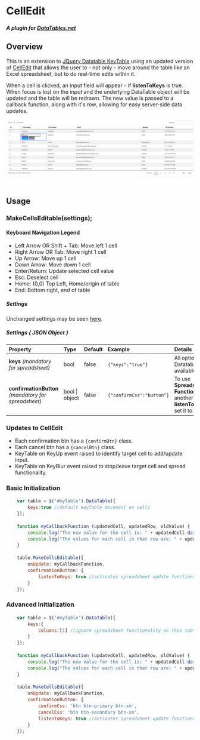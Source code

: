 ﻿# CellEdit
##### A plugin for [DataTables.net](https://datatables.net) 
## Overview
This is an extension to [JQuery Datatable KeyTable](https://datatables.net/extensions/keytable/) using an updated version of [CellEdit](https://github.com/ejbeaty/CellEdit) that allows the user to - not only - move around the table like an Excel spreadsheet, but to do real-time edits within it.

When a cell is clicked, an input field will appear - if **listenToKeys** is true. When focus is lost on the input and the underlying DataTable object will be updated and the table will be redrawn. The new value is passed to a callback function, along with it's row, allowing for easy server-side data updates. 

![Example image](Sample-Spreadsheet.png "Example")

## Usage
### MakeCellsEditable(settings);

#### Keyboard Navigation Legend
- Left Arrow OR Shift + Tab: Move left 1 cell
- Right Arrow OR Tab: Move right 1 cell
- Up Arrow: Move up 1 cell
- Down Arrow: Move down 1 cell
- Enter/Return: Update selected cell value
- Esc: Deselect cell
- Home: (0,0) Top Left, Home/origin of table
- End: Bottom right, end of table


##### Settings
Unchanged settings may be seen [here](https://github.com/ejbeaty/CellEdit/blob/master/README.md#usage).

##### Settings { JSON Object  }
Property | Type | Default | Example | Details  
:------ | :------ | :------ | :-----| :------
**keys** _(mandatory for spreadsheet)_| bool | false | ```{"keys":"true"}``` | All options from Datatable.KeyTable available.
**confirmationButton** _(mandatory for spreadsheet)_| bool &#124; object | false | ```{"confirmCss":"button"}``` | To use  **Spreadsheet Functionality**, add another property **listenToKeys** and set it to true.

### Updates to CellEdit
- Each confirmation btn has a ```{confirmBtn}``` class.
- Each cancel btn has a ```{cancelBtn}``` class.
- KeyTable on KeyUp event raised to identify target cell to add/update input.
- KeyTable on KeyBlur event raised to stop/leave target cell and spread functionality.

### Basic Initialization
```javascript
    var table = $('#myTable').DataTable({
        keys:true //default keyTable movement on cells
    });

    function myCallbackFunction (updatedCell, updatedRow, oldValue) {
        console.log("The new value for the cell is: " + updatedCell.data());
        console.log("The values for each cell in that row are: " + updatedRow.data());
    }

    table.MakeCellsEditable({
        onUpdate: myCallbackFunction,
        confirmationButton: {
            listenToKeys: true //activates spreadsheet update functionality
        }
    });
```

### Advanced Initialization
```javascript
    var table = $('#myTable').DataTable({
        keys:{
            columns:[1] //ignore spreadsheet functionality on this tab
        }
    });

    function myCallbackFunction (updatedCell, updatedRow, oldValue) {
        console.log("The new value for the cell is: " + updatedCell.data());
        console.log("The values for each cell in that row are: " + updatedRow.data());
    }

    table.MakeCellsEditable({
        onUpdate: myCallbackFunction,
        confirmationButton: {
            confirmCss: 'btn btn-primary btn-sm',
            cancelCss: 'btn btn-secondary btn-sm',
            listenToKeys: true //activates spreadsheet update functionality
        }        
    });
```